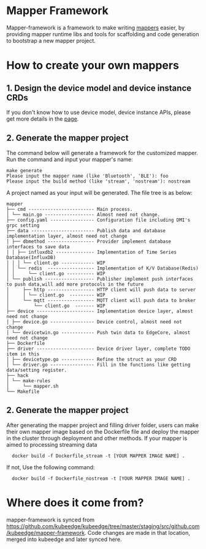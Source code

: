 # Mapper Framework
Mapper-framework is a framework to make writing [mappers](https://github.com/kubeedge/mappers-go) easier, by providing mapper runtime libs and tools for scaffolding and code generation to bootstrap a new mapper project.

# How to create your own mappers

## 1. Design the device model and device instance CRDs
If you don't know how to use device model, device instance APIs, please get more details in the [page](https://kubeedge.io/docs/developer/device_crd/).

## 2. Generate the mapper project
The command below will generate a framework for the customized mapper. Run the command and input your mapper's name:
```shell
make generate
Please input the mapper name (like 'Bluetooth', 'BLE'): foo
Please input the build method (like 'stream', 'nostream'): nostream
```
A project named as your input will be generated. The file tree is as below:
```
mapper
├── cmd ------------------------ Main process.
│ └── main.go ------------------ Almost need not change.
├── config.yaml ---------------- Configuration file including DMI's grpc setting
├── data ----------------------- Publish data and database implementation layer, almost need not change
│ ├── dbmethod ----------------- Provider implement database interfaces to save data
│ │ ├── influxdb2 -------------- Implementation of Time Series Database(InfluxDB)
│ │ │ └── client.go ------------ WIP
│ │ └── redis  ----------------- Implementation of K/V Database(Redis)
│ │     └── client.go ---------- WIP
│ └── publish ------------------ Publisher implement push interfaces to push data,will add more protocols in the future
│     ├── http ----------------- HTTP client will push data to server
│     │ └── client.go  --------- WIP
│     └── mqtt ----------------- MQTT client will push data to broker
│         └── client.go  ------- WIP
├── device --------------------- Implementation device layer, almost need not change
│ ├── device.go ---------------- Device control, almost need not change
│ └── devicetwin.go ------------ Push twin data to EdgeCore, almost need not change
├── Dockerfile
├── driver --------------------- Device driver layer, complete TODO item in this 
│ ├── devicetype.go ------------ Refine the struct as your CRD
│ └── driver.go ---------------- Fill in the functions like getting data/setting register.
├── hack
│ └── make-rules
│     └── mapper.sh
└── Makefile
```

## 2. Generate the mapper project
After generating the mapper project and filling driver folder, users can make their own mapper image 
based on the Dockerfile file and deploy the mapper in the cluster through deployment and other methods.
If your mapper is aimed to processing streaming data
```shell
  docker build -f Dockerfile_stream -t [YOUR MAPPER IMAGE NAME] .
```
If not, Use the following command:
```shell
  docker build -f Dockerfile_nostream -t [YOUR MAPPER IMAGE NAME] .
```

# Where does it come from?
mapper-framework is synced from https://github.com/kubeedge/kubeedge/tree/master/staging/src/github.com/kubeedge/mapper-framework.
Code changes are made in that location, merged into kubeedge and later synced here.